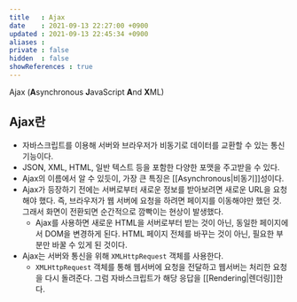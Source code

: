 ```yaml
---
title   : Ajax 
date    : 2021-09-13 22:27:00 +0900
updated : 2021-09-13 22:45:34 +0900
aliases : 
private : false
hidden  : false
showReferences : true
---
```

Ajax (**A**synchronous **J**avaScript **A**nd **X**ML)

## Ajax란
- 자바스크립트를 이용해 서버와 브라우저가 비동기로 데이터를 교환할 수 있는 통신 기능이다.
- JSON, XML, HTML, 일반 텍스트 등을 포함한 다양한 포맷을 주고받을 수 있다.
- Ajax의 이름에서 알 수 있듯이, 가장 큰 특징은 [[Asynchronous|비동기]]성이다. 
- Ajax가 등장하기 전에는 서버로부터 새로운 정보를 받아보려면 새로운 URL을 요청해야 했다. 즉, 브라우저가 웹 서버에 요청을 하려면 페이지를 이동해야만 했던 것. 그래서 화면이 전환되면 순간적으로 깜빡이는 현상이 발생했다.
	- Ajax를 사용하면 새로운 HTML을 서버로부터 받는 것이 아닌, 동일한 페이지에서 DOM을 변경하게 된다. HTML 페이지 전체를 바꾸는 것이 아닌, 필요한 부분만 바꿀 수 있게 된 것이다.
- Ajax는 서버와 통신을 위해 `XMLHttpRequest` 객체를 사용한다. 
	- `XMLHttpRequest` 객체를 통해 웹서버에 요청을 전달하고 웹서버는 처리한 요청을 다시 돌려준다. 그럼 자바스크립트가 해당 응답을 [[Rendering|렌더링]]한다.



